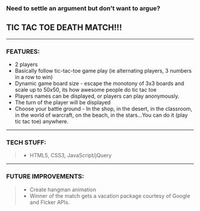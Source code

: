 
### Need to settle an argument but don't want to argue?
## TIC TAC TOE DEATH MATCH!!!

----------------------------------------------------------------------------
### FEATURES:
- 2 players
- Basically follow tic-tac-toe game play (ie alternating players, 3 numbers in a row to win)
- Dynamic game board size - escape the monotony of 3x3 boards and scale up to 50x50, its how awesome people do tic tac toe
- Players names can be displayed, or players can play anonymously.
- The turn of the player will be displayed
- Choose your battle ground - In the shop, in the desert, in the classroom, in the world of warcraft, on the beach, in the stars...You can do it (play tic tac toe)  anywhere.

----------------------------------------------------------------------------
### TECH STUFF:
>- HTML5, CSS3, JavaScript/jQuery
----------------------------------------------------------------------------
### FUTURE IMPROVEMENTS:
>- Create hangman animation
>- Winner of the match gets a vacation package courtesy of Google and Flcker APIs.


